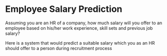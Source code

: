# Employee Salary Prediction

Assuming you are an HR of a company, how much salary will you offer to an employee based on his/her work experience, skill sets and previous job salary?

Here is a system that would predict a suitable salary which you as an HR should offer to a person during recruitment process
